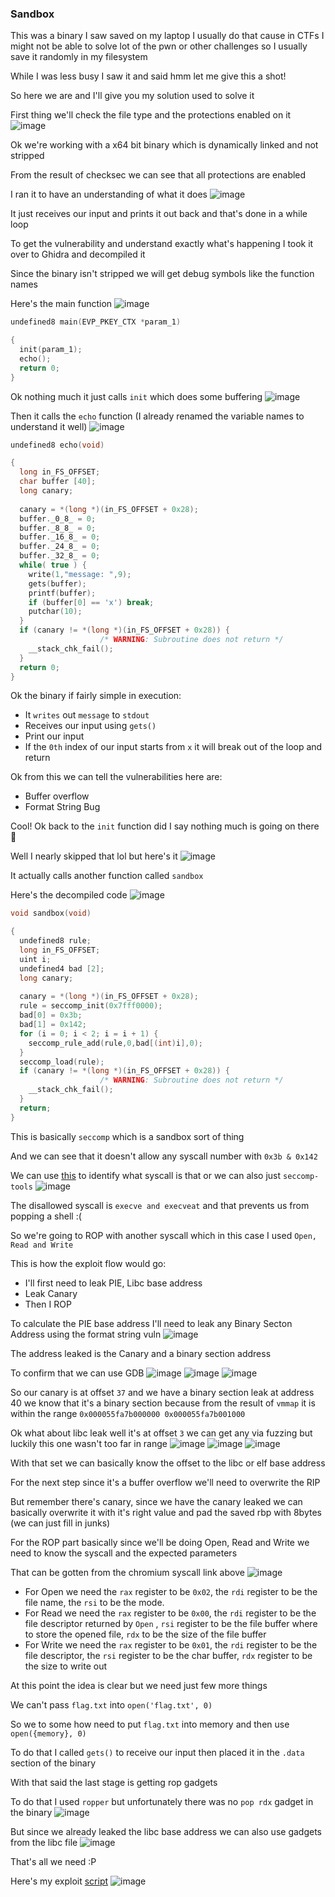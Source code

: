<h3> Sandbox </h3>

This was a binary I saw saved on my laptop I usually do that cause in CTFs I might not be able to solve lot of the pwn or other challenges so I usually save it randomly in my filesystem 

While I was less busy I saw it and said hmm let me give this a shot!

So here we are and I'll give you my solution used to solve it

First thing we'll check the file type and the protections enabled on it
![image](https://github.com/h4ckyou/h4ckyou.github.io/assets/127159644/7fddcda1-be63-4323-a703-3766620adc46)

Ok we're working with a x64 bit binary which is dynamically linked and not stripped 

From the result of checksec we can see that all protections are enabled 

I ran it to have an understanding of what it does
![image](https://github.com/h4ckyou/h4ckyou.github.io/assets/127159644/985dd096-c94f-4d85-b76b-7e4347408a03)

It just receives our input and prints it out back and that's done in a while loop

To get the vulnerability and understand exactly what's happening I took it over to Ghidra and decompiled it

Since the binary isn't stripped we will get debug symbols like the function names 

Here's the main function
![image](https://github.com/h4ckyou/h4ckyou.github.io/assets/127159644/b4ec45a5-02eb-4e7c-b633-b30c5553727c)

```c
undefined8 main(EVP_PKEY_CTX *param_1)

{
  init(param_1);
  echo();
  return 0;
}
```

Ok nothing much it just calls `init` which does some buffering
![image](https://github.com/h4ckyou/h4ckyou.github.io/assets/127159644/1fc3f08e-be89-450f-8d8e-4da6f91f05b1)

Then it calls the `echo` function (I already renamed the variable names to understand it well)
![image](https://github.com/h4ckyou/h4ckyou.github.io/assets/127159644/f390840d-8de8-4336-b66b-4e1d312af8c7)

```c
undefined8 echo(void)

{
  long in_FS_OFFSET;
  char buffer [40];
  long canary;
  
  canary = *(long *)(in_FS_OFFSET + 0x28);
  buffer._0_8_ = 0;
  buffer._8_8_ = 0;
  buffer._16_8_ = 0;
  buffer._24_8_ = 0;
  buffer._32_8_ = 0;
  while( true ) {
    write(1,"message: ",9);
    gets(buffer);
    printf(buffer);
    if (buffer[0] == 'x') break;
    putchar(10);
  }
  if (canary != *(long *)(in_FS_OFFSET + 0x28)) {
                    /* WARNING: Subroutine does not return */
    __stack_chk_fail();
  }
  return 0;
}
```

Ok the binary if fairly simple in execution:
- It `writes` out `message` to `stdout`
- Receives our input using `gets()`
- Print our input
- If the `0th` index of our input starts from `x` it will break out of the loop and return

Ok from this we can tell the vulnerabilities here are:
- Buffer overflow
- Format String Bug

Cool! Ok back to the `init` function did I say nothing much is going on there 👀

Well I nearly skipped that lol but here's it
![image](https://github.com/h4ckyou/h4ckyou.github.io/assets/127159644/7cd92df8-468b-49fe-8f58-54c1b9b204ba)

It actually calls another function called `sandbox`

Here's the decompiled code
![image](https://github.com/h4ckyou/h4ckyou.github.io/assets/127159644/bd01d611-20b1-4901-ab33-043c6bc14290)

```c
void sandbox(void)

{
  undefined8 rule;
  long in_FS_OFFSET;
  uint i;
  undefined4 bad [2];
  long canary;
  
  canary = *(long *)(in_FS_OFFSET + 0x28);
  rule = seccomp_init(0x7fff0000);
  bad[0] = 0x3b;
  bad[1] = 0x142;
  for (i = 0; i < 2; i = i + 1) {
    seccomp_rule_add(rule,0,bad[(int)i],0);
  }
  seccomp_load(rule);
  if (canary != *(long *)(in_FS_OFFSET + 0x28)) {
                    /* WARNING: Subroutine does not return */
    __stack_chk_fail();
  }
  return;
}
```

This is basically `seccomp` which is a sandbox sort of thing

And we can see that it doesn't allow any syscall number with `0x3b & 0x142`

We can use [this](https://chromium.googlesource.com/chromiumos/docs/+/master/constants/syscalls.md#x86_64-64_bit) to identify what syscall is that or we can also just `seccomp-tools`
![image](https://github.com/h4ckyou/h4ckyou.github.io/assets/127159644/a111717d-2003-482e-bc94-954fba76b5e4)

The disallowed syscall is `execve and execveat` and that prevents us from popping a shell :(

So we're going to ROP with another syscall which in this case I used `Open, Read and Write`

This is how the exploit flow would go:
- I'll first need to leak PIE, Libc base address
- Leak Canary
- Then I ROP

To calculate the PIE base address I'll need to leak any Binary Secton Address using the format string vuln
![image](https://github.com/h4ckyou/h4ckyou.github.io/assets/127159644/d734af16-3cbc-468f-a831-002aa6fb1c97)

The address leaked is the Canary and a binary section address

To confirm that we can use GDB 
![image](https://github.com/h4ckyou/h4ckyou.github.io/assets/127159644/2b68bab1-d1d0-47f5-87f2-5d4f8e238fd1)
![image](https://github.com/h4ckyou/h4ckyou.github.io/assets/127159644/1d922e73-fc9d-4c66-8a5a-402f23b4e5b8)
![image](https://github.com/h4ckyou/h4ckyou.github.io/assets/127159644/d4f5479a-9fd6-4c2e-bea9-151ebf56459b)

So our canary is at offset `37` and we have a binary section leak at address 40 we know that it's a binary section because from the result of `vmmap` it is within the range `0x000055fa7b000000 0x000055fa7b001000`

Ok what about libc leak well it's at offset `3` we can get any via fuzzing but luckily this one wasn't too far in range
![image](https://github.com/h4ckyou/h4ckyou.github.io/assets/127159644/35614d42-1cfa-4399-94aa-81d4a9aa5e3d)
![image](https://github.com/h4ckyou/h4ckyou.github.io/assets/127159644/030dde92-3ea6-449d-90b9-0b1b643ce60b)
![image](https://github.com/h4ckyou/h4ckyou.github.io/assets/127159644/bd42d1c0-6dc6-4e44-9bdb-078755b48eb5)

With that set we can basically know the offset to the libc or elf base address 

For the next step since it's a buffer overflow we'll need to overwrite the RIP

But remember there's canary, since we have the canary leaked we can basically overwrite it with it's right value and pad the saved rbp with 8bytes (we can just fill in junks)

For the ROP part basically since we'll be doing Open, Read and Write we need to know the syscall and the expected parameters

That can be gotten from the chromium syscall link above
![image](https://github.com/h4ckyou/h4ckyou.github.io/assets/127159644/b7281477-6aa7-4d25-bb43-52a339f7cf0c)

- For Open we need the `rax` register to be `0x02`, the `rdi` register to be the file name, the `rsi` to be the mode.
- For Read we need the `rax` register to be `0x00`, the `rdi` register to be the file descriptor returned by `Open` , `rsi` register to be the file buffer where to store the opened file, `rdx` to be the size of the file buffer
- For Write we need the `rax` register to be `0x01`, the `rdi` register to be the file descriptor, the `rsi` register to be the char buffer, `rdx` register to be the size to write out

At this point the idea is clear but we need just few more things

We can't pass `flag.txt` into `open('flag.txt', 0)` 

So we to some how need to put `flag.txt` into memory and then use `open({memory}, 0)`

To do that I called `gets()` to receive our input then placed it in the `.data` section of the binary

With that said the last stage is getting rop gadgets

To do that I used `ropper` but unfortunately there was no `pop rdx` gadget in the binary
![image](https://github.com/h4ckyou/h4ckyou.github.io/assets/127159644/f296bc15-e44b-45f3-bea4-73c7c88c681b)

But since we already leaked the libc base address we can also use gadgets from the libc file
![image](https://github.com/h4ckyou/h4ckyou.github.io/assets/127159644/9e9efeef-347a-4324-97dd-0f0684cf5730)

That's all we need :P

Here's my exploit [script](https://github.com/markuched13/markuched13.github.io/blob/main/solvescript/practice/sandbox/solve.py)
![image](https://github.com/h4ckyou/h4ckyou.github.io/assets/127159644/e72d45e9-f518-427b-9eb6-0756e3a3a14f)

